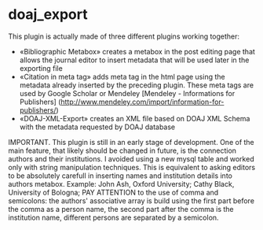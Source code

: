doaj_export
===========
This plugin is actually made of three different plugins working together:  
* «Bibliographic Metabox» creates a metabox in the post editing page that allows the journal editor to insert metadata that will be used later in the exporting file  
* «Citation in meta tag» adds meta tag in the html page using the metadata already inserted by the preceding plugin. These meta tags are used by Google Scholar or Mendeley [Mendeley - Informations for Publishers] (http://www.mendeley.com/import/information-for-publishers/)  
* «DOAJ-XML-Export» creates an XML file based on DOAJ XML Schema with the metadata requested by DOAJ database  

IMPORTANT. This plugin is still in an early stage of development. 
One of the main feature, that likely should be changed in future, is the connection authors and their institutions. I avoided using a new mysql table and worked only with string manipulation techniques. This is equivalent to asking editors to be absolutely carefull in inserting names and institution details into authors metabox. Example: John Ash, Oxford University; Cathy Black, University of Bologna; PAY ATTENTION to the use of comma and semicolons: the authors' associative array is build using the first part before the comma as a person name, the second part after the comma is the institution name, different persons are separated by a semicolon.